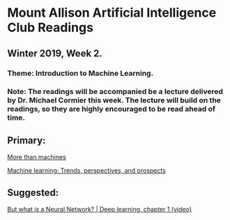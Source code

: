 # Mount Allison Artificial Intelligence Club Readings
## Winter 2019, Week 2.

### Theme: Introduction to Machine Learning.
### Note: The readings will be accompanied be a lecture delivered by Dr. Michael Cormier this week. The lecture will build on the readings, so they are highly encouraged to be read ahead of time. 

## Primary:
[More than machines](https://www.nature.com/articles/s42256-018-0014-z)

[Machine learning: Trends, perspectives, and prospects](https://www.cs.cmu.edu/~tom/pubs/Science-ML-2015.pdf)

## Suggested:
[But what *is* a Neural Network? | Deep learning, chapter 1 (video)](https://www.youtube.com/watch?v=aircAruvnKk)
